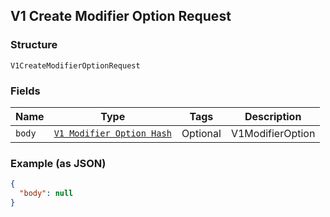 ## V1 Create Modifier Option Request

### Structure

`V1CreateModifierOptionRequest`

### Fields

| Name | Type | Tags | Description |
|  --- | --- | --- | --- |
| `body` | [`V1 Modifier Option Hash`](/doc/models/v1-modifier-option.md) | Optional | V1ModifierOption |

### Example (as JSON)

```json
{
  "body": null
}
```

